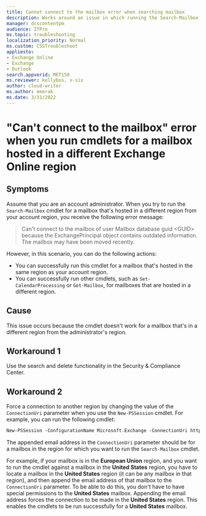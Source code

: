 ```yaml
---
title: Cannot connect to the mailbox error when searching mailbox
description: Works around an issue in which running the Search-Mailbox cmdlet fails for a mailbox that's in a different region from the one for the administrator's account.
manager: dcscontentpm
audience: ITPro
ms.topic: troubleshooting
localization_priority: Normal
ms.custom: CSSTroubleshoot
appliesto:
- Exchange Online
- Exchange
- Outlook
search.appverid: MET150
ms.reviewer: kellybos, v-six
author: cloud-writer
ms.author: meerak
ms.date: 3/31/2022
---
```

# "Can't connect to the mailbox" error when you run cmdlets for a mailbox hosted in a different Exchange Online region

## Symptoms

Assume that you are an account administrator. When you try to run the `Search-Mailbox` cmdlet for a mailbox that's hosted in a different region from your account region, you receive the following error message:

> Can't connect to the mailbox of user Mailbox database guid \<GUID> because the ExchangePrincipal object contains outdated information. The mailbox may have been moved recently.

However, in this scenario, you can do the following actions:

- You can successfully run this cmdlet for a mailbox that's hosted in the same region as your account region.
- You can successfully run other cmdlets, such as `Set-CalendarProcessing` or `Get-Mailbox`, for mailboxes that are hosted in a different region.

## Cause

This issue occurs because the cmdlet doesn't work for a mailbox that's in a different region from the administrator's region.

## Workaround 1

Use the search and delete functionality in the Security & Compliance Center.

## Workaround 2

Force a connection to another region by changing the value of the `ConnectionUri` parameter when you use the `New-PSSession` cmdlet. For example, you can run the following cmdlet:

```ps
New-PSSession -ConfigurationName Microsoft.Exchange -ConnectionUri https://outlook.office365.com/powershell-liveid?email=alias@contoso.com-Credential $UserCredential -Authentication  Basic -AllowRedirection
```

The appended email address in the `ConnectionUri` parameter should be for a mailbox in the region for which you want to run the `Search-Mailbox` cmdlet.

For example, if your mailbox is in the **European Union** region, and you want to run the cmdlet against a mailbox in the **United States** region, you have to locate a mailbox in the **United States** region (it can be any mailbox in that region), and then append the email address of that mailbox to the `ConnectionUri` parameter. To be able to do this, you don't have to have special permissions to the **United States** mailbox. Appending the email address forces the connection to be made in the **United States** region. This enables the cmdlets to be run successfully for a **United States** mailbox.
